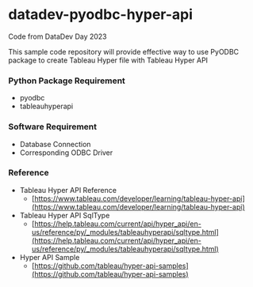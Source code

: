 # datadev-pyodbc-hyper-api

Code from DataDev Day 2023

This sample code repository will provide effective way to use PyODBC package to create Tableau Hyper file with Tableau Hyper API

### Python Package Requirement
* pyodbc
* tableauhyperapi

### Software Requirement

* Database Connection
* Corresponding ODBC Driver

### Reference

* Tableau Hyper API Reference 
  * [https://www.tableau.com/developer/learning/tableau-hyper-api](https://www.tableau.com/developer/learning/tableau-hyper-api)
* Tableau Hyper API SqlType
  * [https://help.tableau.com/current/api/hyper_api/en-us/reference/py/_modules/tableauhyperapi/sqltype.html](https://help.tableau.com/current/api/hyper_api/en-us/reference/py/_modules/tableauhyperapi/sqltype.html)
* Hyper API Sample
  * [https://github.com/tableau/hyper-api-samples](https://github.com/tableau/hyper-api-samples)

